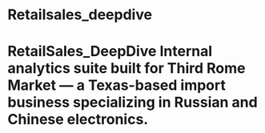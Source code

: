 # Retailsales_deepdive
# RetailSales_DeepDive  Internal analytics suite built for Third Rome Market — a Texas-based import business specializing in Russian and Chinese electronics.
